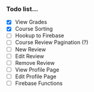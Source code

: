 ### Todo list...

- [x] View Grades
- [x] Course Sorting
- [ ] Hookup to Firebase
- [ ] Course Review Pagination (?)
- [ ] New Review
- [ ] Edit Review
- [ ] Remove Review
- [ ] View Profile Page
- [ ] Edit Profile Page
- [ ] Firebase Functions